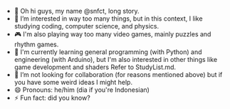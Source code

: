 - 👋 Oh hi guys, my name @snfct, long story.
- 👀 I’m interested in way too many things, but in this context, I like studying coding, computer science, and physics.
- 🎮 I'm also playing way too many video games, mainly puzzles and rhythm games.
- 🌱 I'm currently learning general programming (with Python) and engineering (with Arduino), but I'm also interested in other things like game development and shaders Refer to StudyList.md.
- 💞️ I’m not looking for collaboration (for reasons mentioned above) but if you have some weird ideas I might help.
- 😄 Pronouns: he/him (dia if you're Indonesian)
- ⚡ Fun fact: did you know?
